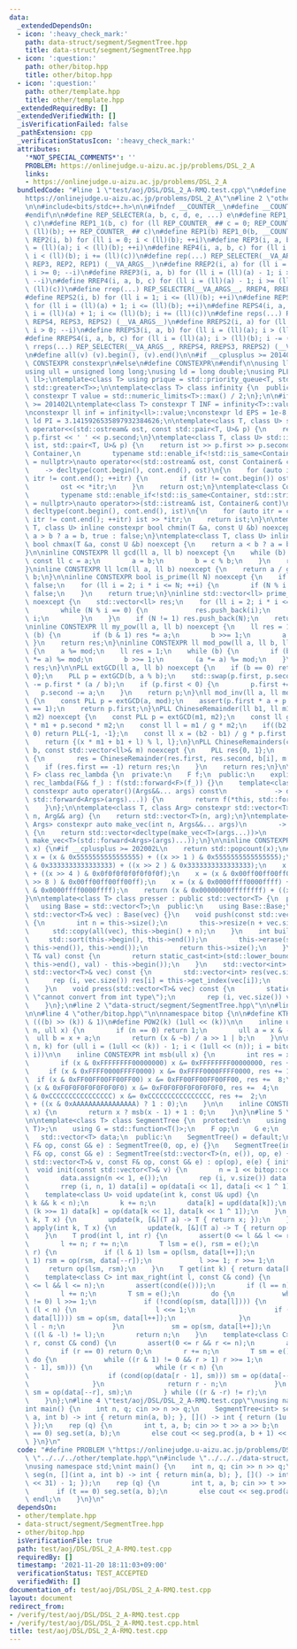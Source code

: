 ```yaml
---
data:
  _extendedDependsOn:
  - icon: ':heavy_check_mark:'
    path: data-struct/segment/SegmentTree.hpp
    title: data-struct/segment/SegmentTree.hpp
  - icon: ':question:'
    path: other/bitop.hpp
    title: other/bitop.hpp
  - icon: ':question:'
    path: other/template.hpp
    title: other/template.hpp
  _extendedRequiredBy: []
  _extendedVerifiedWith: []
  _isVerificationFailed: false
  _pathExtension: cpp
  _verificationStatusIcon: ':heavy_check_mark:'
  attributes:
    '*NOT_SPECIAL_COMMENTS*': ''
    PROBLEM: https://onlinejudge.u-aizu.ac.jp/problems/DSL_2_A
    links:
    - https://onlinejudge.u-aizu.ac.jp/problems/DSL_2_A
  bundledCode: "#line 1 \"test/aoj/DSL/DSL_2_A-RMQ.test.cpp\"\n#define PROBLEM \"\
    https://onlinejudge.u-aizu.ac.jp/problems/DSL_2_A\"\n#line 2 \"other/template.hpp\"\
    \n\n#include<bits/stdc++.h>\n\n#ifndef __COUNTER__\n#define __COUNTER__ __LINE__\n\
    #endif\n\n#define REP_SELECTER(a, b, c, d, e, ...) e\n#define REP1_0(b, c) REP1_1(b,\
    \ c)\n#define REP1_1(b, c) for (ll REP_COUNTER_ ## c = 0; REP_COUNTER_ ## c <\
    \ (ll)(b); ++ REP_COUNTER_ ## c)\n#define REP1(b) REP1_0(b, __COUNTER__)\n#define\
    \ REP2(i, b) for (ll i = 0; i < (ll)(b); ++i)\n#define REP3(i, a, b) for (ll i\
    \ = (ll)(a); i < (ll)(b); ++i)\n#define REP4(i, a, b, c) for (ll i = (ll)(a);\
    \ i < (ll)(b); i += (ll)(c))\n#define rep(...) REP_SELECTER(__VA_ARGS__, REP4,\
    \ REP3, REP2, REP1) (__VA_ARGS__)\n#define RREP2(i, a) for (ll i = (ll)(a) - 1;\
    \ i >= 0; --i)\n#define RREP3(i, a, b) for (ll i = (ll)(a) - 1; i >= (ll)(b);\
    \ --i)\n#define RREP4(i, a, b, c) for (ll i = (ll)(a) - 1; i >= (ll)(b); i -=\
    \ (ll)(c))\n#define rrep(...) REP_SELECTER(__VA_ARGS__, RREP4, RREP3, RREP2) (__VA_ARGS__)\n\
    #define REPS2(i, b) for (ll i = 1; i <= (ll)(b); ++i)\n#define REPS3(i, a, b)\
    \ for (ll i = (ll)(a) + 1; i <= (ll)(b); ++i)\n#define REPS4(i, a, b, c) for (ll\
    \ i = (ll)(a) + 1; i <= (ll)(b); i += (ll)(c))\n#define reps(...) REP_SELECTER(__VA_ARGS__,\
    \ REPS4, REPS3, REPS2) (__VA_ARGS__)\n#define RREPS2(i, a) for (ll i = (ll)(a);\
    \ i > 0; --i)\n#define RREPS3(i, a, b) for (ll i = (ll)(a); i > (ll)(b); --i)\n\
    #define RREPS4(i, a, b, c) for (ll i = (ll)(a); i > (ll)(b); i -= (ll)(c))\n#define\
    \ rreps(...) REP_SELECTER(__VA_ARGS__, RREPS4, RREPS3, RREPS2) (__VA_ARGS__)\n\
    \n#define all(v) (v).begin(), (v).end()\n\n#if __cplusplus >= 201402L\n#define\
    \ CONSTEXPR constexpr\n#else\n#define CONSTEXPR\n#endif\n\nusing ll = long long;\n\
    using ull = unsigned long long;\nusing ld = long double;\nusing PLL = std::pair<ll,\
    \ ll>;\ntemplate<class T> using prique = std::priority_queue<T, std::vector<T>,\
    \ std::greater<T>>;\n\ntemplate<class T> class infinity {\n  public:\n    static\
    \ constexpr T value = std::numeric_limits<T>::max() / 2;\n};\n\n#if __cplusplus\
    \ >= 201402L\ntemplate<class T> constexpr T INF = infinity<T>::value;\n#endif\n\
    \nconstexpr ll inf = infinity<ll>::value;\nconstexpr ld EPS = 1e-8;\nconstexpr\
    \ ld PI = 3.1415926535897932384626;\n\ntemplate<class T, class U> std::ostream&\
    \ operator<<(std::ostream& ost, const std::pair<T, U>& p) {\n    return ost <<\
    \ p.first << ' ' << p.second;\n}\ntemplate<class T, class U> std::istream& operator<<(std::istream&\
    \ ist, std::pair<T, U>& p) {\n    return ist >> p.first >> p.second;\n}\n\ntemplate<class\
    \ Container,\n        typename std::enable_if<!std::is_same<Container, std::string>::value>::type*\
    \ = nullptr>\nauto operator<<(std::ostream& ost, const Container& cont)\n    \
    \    -> decltype(cont.begin(), cont.end(), ost)\n{\n    for (auto itr = cont.begin();\
    \ itr != cont.end(); ++itr) {\n        if (itr != cont.begin()) ost << ' ';\n\
    \        ost << *itr;\n    }\n    return ost;\n}\ntemplate<class Container,\n\
    \        typename std::enable_if<!std::is_same<Container, std::string>::value>::type*\
    \ = nullptr>\nauto operator>>(std::istream& ist, Container& cont)\n        ->\
    \ decltype(cont.begin(), cont.end(), ist)\n{\n    for (auto itr = cont.begin();\
    \ itr != cont.end(); ++itr) ist >> *itr;\n    return ist;\n}\n\ntemplate<class\
    \ T, class U> inline constexpr bool chmin(T &a, const U &b) noexcept {\n    return\
    \ a > b ? a = b, true : false;\n}\ntemplate<class T, class U> inline constexpr\
    \ bool chmax(T &a, const U &b) noexcept {\n    return a < b ? a = b, true : false;\n\
    }\n\ninline CONSTEXPR ll gcd(ll a, ll b) noexcept {\n    while (b) {\n       \
    \ const ll c = a;\n        a = b;\n        b = c % b;\n    }\n    return a;\n\
    }\ninline CONSTEXPR ll lcm(ll a, ll b) noexcept {\n    return a / gcd(a, b) *\
    \ b;\n}\n\ninline CONSTEXPR bool is_prime(ll N) noexcept {\n    if (N <= 1) return\
    \ false;\n    for (ll i = 2; i * i <= N; ++i) {\n        if (N % i == 0) return\
    \ false;\n    }\n    return true;\n}\ninline std::vector<ll> prime_factor(ll N)\
    \ noexcept {\n    std::vector<ll> res;\n    for (ll i = 2; i * i <= N; ++i) {\n\
    \        while (N % i == 0) {\n            res.push_back(i);\n            N /=\
    \ i;\n        }\n    }\n    if (N != 1) res.push_back(N);\n    return res;\n}\n\
    \ninline CONSTEXPR ll my_pow(ll a, ll b) noexcept {\n    ll res = 1;\n    while\
    \ (b) {\n        if (b & 1) res *= a;\n        b >>= 1;\n        a *= a;\n   \
    \ }\n    return res;\n}\ninline CONSTEXPR ll mod_pow(ll a, ll b, ll mod) noexcept\
    \ {\n    a %= mod;\n    ll res = 1;\n    while (b) {\n        if (b & 1) (res\
    \ *= a) %= mod;\n        b >>= 1;\n        (a *= a) %= mod;\n    }\n    return\
    \ res;\n}\n\nPLL extGCD(ll a, ll b) noexcept {\n    if (b == 0) return PLL{1,\
    \ 0};\n    PLL p = extGCD(b, a % b);\n    std::swap(p.first, p.second);\n    p.second\
    \ -= p.first * (a / b);\n    if (p.first < 0) {\n        p.first += b;\n     \
    \   p.second -= a;\n    }\n    return p;\n}\nll mod_inv(ll a, ll mod) noexcept\
    \ {\n    const PLL p = extGCD(a, mod);\n    assert(p.first * a + p.second * mod\
    \ == 1);\n    return p.first;\n}\nPLL ChineseRemainder(ll b1, ll m1, ll b2, ll\
    \ m2) noexcept {\n    const PLL p = extGCD(m1, m2);\n    const ll g = p.first\
    \ * m1 + p.second * m2;\n    const ll l = m1 / g * m2;\n    if((b2 - b1) % g !=\
    \ 0) return PLL{-1, -1};\n    const ll x = (b2 - b1) / g * p.first % (m2 / g);\n\
    \    return {(x * m1 + b1 + l) % l, l};\n}\nPLL ChineseRemainders(const std::vector<ll>&\
    \ b, const std::vector<ll>& m) noexcept {\n    PLL res{0, 1};\n    rep (i, b.size())\
    \ {\n        res = ChineseRemainder(res.first, res.second, b[i], m[i]);\n    \
    \    if (res.first == -1) return res;\n    }\n    return res;\n}\n\ntemplate<class\
    \ F> class rec_lambda {\n  private:\n    F f;\n  public:\n    explicit constexpr\
    \ rec_lambda(F&& f_) : f(std::forward<F>(f_)) {}\n    template<class... Args>\
    \ constexpr auto operator()(Args&&... args) const\n            -> decltype(f(*this,\
    \ std::forward<Args>(args)...)) {\n        return f(*this, std::forward<Args>(args)...);\n\
    \    }\n};\n\ntemplate<class T, class Arg> constexpr std::vector<T> make_vec(int\
    \ n, Arg&& arg) {\n    return std::vector<T>(n, arg);\n}\ntemplate<class T, class...\
    \ Args> constexpr auto make_vec(int n, Args&&... args)\n        -> std::vector<decltype(make_vec<T>(args...))>\
    \ {\n    return std::vector<decltype(make_vec<T>(args...))>\n               (n,\
    \ make_vec<T>(std::forward<Args>(args)...));\n}\n\ninline CONSTEXPR int popcnt(ull\
    \ x) {\n#if __cplusplus >= 202002L\n    return std::popcount(x);\n#endif\n   \
    \ x = (x & 0x5555555555555555) + ((x >> 1 ) & 0x5555555555555555);\n    x = (x\
    \ & 0x3333333333333333) + ((x >> 2 ) & 0x3333333333333333);\n    x = (x & 0x0f0f0f0f0f0f0f0f)\
    \ + ((x >> 4 ) & 0x0f0f0f0f0f0f0f0f);\n    x = (x & 0x00ff00ff00ff00ff) + ((x\
    \ >> 8 ) & 0x00ff00ff00ff00ff);\n    x = (x & 0x0000ffff0000ffff) + ((x >> 16)\
    \ & 0x0000ffff0000ffff);\n    return (x & 0x00000000ffffffff) + ((x >> 32) & 0x00000000ffffffff);\n\
    }\n\ntemplate<class T> class presser : public std::vector<T> {\n  private:\n \
    \   using Base = std::vector<T>;\n  public:\n    using Base::Base;\n    presser(const\
    \ std::vector<T>& vec) : Base(vec) {}\n    void push(const std::vector<T>& vec)\
    \ {\n        int n = this->size();\n        this->resize(n + vec.size());\n  \
    \      std::copy(all(vec), this->begin() + n);\n    }\n    int build() {\n   \
    \     std::sort(this->begin(), this->end());\n        this->erase(std::unique(this->begin(),\
    \ this->end()), this->end());\n        return this->size();\n    }\n    int get_index(const\
    \ T& val) const {\n        return static_cast<int>(std::lower_bound(this->begin(),\
    \ this->end(), val) - this->begin());\n    }\n    std::vector<int> pressed(const\
    \ std::vector<T>& vec) const {\n        std::vector<int> res(vec.size());\n  \
    \      rep (i, vec.size()) res[i] = this->get_index(vec[i]);\n        return res;\n\
    \    }\n    void press(std::vector<T>& vec) const {\n        static_assert(std::is_integral<T>::value,\
    \ \"cannot convert from int type\");\n        rep (i, vec.size()) vec[i] = this->get_index(vec[i]);\n\
    \    }\n};\n#line 2 \"data-struct/segment/SegmentTree.hpp\"\n\n#line 2 \"other/bitop.hpp\"\
    \n\n#line 4 \"other/bitop.hpp\"\n\nnamespace bitop {\n\n#define KTH_BIT(b, k)\
    \ (((b) >> (k)) & 1)\n#define POW2(k) (1ull << (k))\n\n    inline ull next_combination(int\
    \ n, ull x) {\n        if (n == 0) return 1;\n        ull a = x & -x;\n      \
    \  ull b = x + a;\n        return (x & ~b) / a >> 1 | b;\n    }\n\n#define rep_comb(i,\
    \ n, k) for (ull i = (1ull << (k)) - 1; i < (1ull << (n)); i = bitop::next_combination((n),\
    \ i))\n\n    inline CONSTEXPR int msb(ull x) {\n        int res = x ? 0 : -1;\n\
    \        if (x & 0xFFFFFFFF00000000) x &= 0xFFFFFFFF00000000, res += 32;\n   \
    \     if (x & 0xFFFF0000FFFF0000) x &= 0xFFFF0000FFFF0000, res += 16;\n      \
    \  if (x & 0xFF00FF00FF00FF00) x &= 0xFF00FF00FF00FF00, res +=  8;\n        if\
    \ (x & 0xF0F0F0F0F0F0F0F0) x &= 0xF0F0F0F0F0F0F0F0, res +=  4;\n        if (x\
    \ & 0xCCCCCCCCCCCCCCCC) x &= 0xCCCCCCCCCCCCCCCC, res +=  2;\n        return res\
    \ + ((x & 0xAAAAAAAAAAAAAAAA) ? 1 : 0);\n    }\n\n    inline CONSTEXPR int ceil_log2(ull\
    \ x) {\n        return x ? msb(x - 1) + 1 : 0;\n    }\n}\n#line 5 \"data-struct/segment/SegmentTree.hpp\"\
    \n\ntemplate<class T> class SegmentTree {\n  protected:\n    using F = std::function<T(T,\
    \ T)>;\n    using G = std::function<T()>;\n    F op;\n    G e;\n    int n;\n \
    \   std::vector<T> data;\n  public:\n    SegmentTree() = default;\n    SegmentTree(const\
    \ F& op, const G& e) : SegmentTree(0, op, e) {}\n    SegmentTree(int n, const\
    \ F& op, const G& e) : SegmentTree(std::vector<T>(n, e()), op, e) {}\n    SegmentTree(const\
    \ std::vector<T>& v, const F& op, const G& e) : op(op), e(e) { init(v); }\n  \
    \  void init(const std::vector<T>& v) {\n        n = 1 << bitop::ceil_log2(v.size());\n\
    \        data.assign(n << 1, e());\n        rep (i, v.size()) data[n + i] = v[i];\n\
    \        rrep (i, n, 1) data[i] = op(data[i << 1], data[i << 1 ^ 1]);\n    }\n\
    \    template<class U> void update(int k, const U& upd) {\n        assert(0 <=\
    \ k && k < n);\n        k += n;\n        data[k] = upd(data[k]);\n        while\
    \ (k >>= 1) data[k] = op(data[k << 1], data[k << 1 ^ 1]);\n    }\n    void set(int\
    \ k, T x) {\n        update(k, [&](T a) -> T { return x; });\n    }\n    void\
    \ apply(int k, T x) {\n        update(k, [&](T a) -> T { return op(a, x); });\n\
    \    }\n    T prod(int l, int r) {\n        assert(0 <= l && l <= r && r <= n);\n\
    \        l += n; r += n;\n        T lsm = e(), rsm = e();\n        while (l <\
    \ r) {\n            if (l & 1) lsm = op(lsm, data[l++]);\n            if (r &\
    \ 1) rsm = op(rsm, data[--r]);\n            l >>= 1; r >>= 1;\n        }\n   \
    \     return op(lsm, rsm);\n    }\n    T get(int k) { return data[k + n]; }\n\
    \    template<class C> int max_right(int l, const C& cond) {\n        assert(0\
    \ <= l && l <= n);\n        assert(cond(e()));\n        if (l == n) return n;\n\
    \        l += n;\n        T sm = e();\n        do {\n            while ((l & 1)\
    \ != 0) l >>= 1;\n            if (!cond(op(sm, data[l]))) {\n                while\
    \ (l < n) {\n                    l <<= 1;\n                    if (cond(op(sm,\
    \ data[l]))) sm = op(sm, data[l++]);\n                }\n                return\
    \ l - n;\n            }\n            sm = op(sm, data[l++]);\n        } while\
    \ ((l & -l) != l);\n        return n;\n    }\n    template<class C> int min_left(int\
    \ r, const C& cond) {\n        assert(0 <= r && r <= n);\n        assert(cond(e()));\n\
    \        if (r == 0) return 0;\n        r += n;\n        T sm = e();\n       \
    \ do {\n            while ((r & 1) != 0 && r > 1) r >>= 1;\n            if (!cond(op(data[r\
    \ - 1], sm))) {\n                while (r < n) {\n                    r <<= 1;\n\
    \                    if (cond(op(data[r - 1], sm))) sm = op(data[--r], sm);\n\
    \                }\n                return r - n;\n            }\n           \
    \ sm = op(data[--r], sm);\n        } while ((r & -r) != r);\n        return 0;\n\
    \    }\n};\n#line 4 \"test/aoj/DSL/DSL_2_A-RMQ.test.cpp\"\nusing namespace std;\n\
    int main() {\n    int n, q; cin >> n >> q;\n    SegmentTree<int> seg(n, [](int\
    \ a, int b) -> int { return min(a, b); }, []() -> int { return (1u << 31) - 1;\
    \ });\n    rep (q) {\n        int t, a, b; cin >> t >> a >> b;\n        if (t\
    \ == 0) seg.set(a, b);\n        else cout << seg.prod(a, b + 1) << endl;\n   \
    \ }\n}\n"
  code: "#define PROBLEM \"https://onlinejudge.u-aizu.ac.jp/problems/DSL_2_A\"\n#include\
    \ \"../../../other/template.hpp\"\n#include \"../../../data-struct/segment/SegmentTree.hpp\"\
    \nusing namespace std;\nint main() {\n    int n, q; cin >> n >> q;\n    SegmentTree<int>\
    \ seg(n, [](int a, int b) -> int { return min(a, b); }, []() -> int { return (1u\
    \ << 31) - 1; });\n    rep (q) {\n        int t, a, b; cin >> t >> a >> b;\n \
    \       if (t == 0) seg.set(a, b);\n        else cout << seg.prod(a, b + 1) <<\
    \ endl;\n    }\n}\n"
  dependsOn:
  - other/template.hpp
  - data-struct/segment/SegmentTree.hpp
  - other/bitop.hpp
  isVerificationFile: true
  path: test/aoj/DSL/DSL_2_A-RMQ.test.cpp
  requiredBy: []
  timestamp: '2021-11-20 18:11:03+09:00'
  verificationStatus: TEST_ACCEPTED
  verifiedWith: []
documentation_of: test/aoj/DSL/DSL_2_A-RMQ.test.cpp
layout: document
redirect_from:
- /verify/test/aoj/DSL/DSL_2_A-RMQ.test.cpp
- /verify/test/aoj/DSL/DSL_2_A-RMQ.test.cpp.html
title: test/aoj/DSL/DSL_2_A-RMQ.test.cpp
---
```

